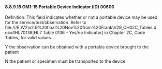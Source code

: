 #### 8.8.9.15 OM1-15 Portable Device Indicator (ID) 00600

Definition: This field indicates whether or not a portable device may be used for the service/test/observation. Refer to file:///E:\V2\v2.9%20final%20Nov%20from%20Frank\V29_CH02C_Tables.docx#HL70136[HL7 Table 0136 - Yes/no Indicator] in Chapter 2C, Code Tables, for valid values.

Y the observation can be obtained with a portable device brought to the patient

N the patient or specimen must be transported to the device
